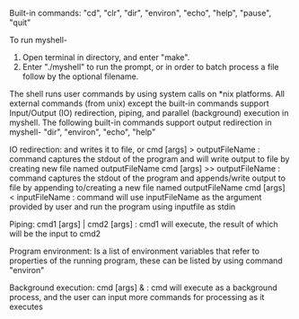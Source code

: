 Built-in commands: "cd", "clr", "dir", "environ", "echo", "help", "pause", "quit"

To run myshell-

1. Open terminal in directory, and enter "make".
2. Enter "./myshell" to run the prompt, or in order to batch process a file follow by the optional filename.

The shell runs user commands by using system calls on \*nix platforms.
All external commands (from unix) except the built-in commands support Input/Output (IO) redirection, piping, and parallel (background) execution in myshell.
The following built-in commands support output redirection in myshell- "dir", "environ", "echo", "help"

IO redirection: and writes it to file, or
cmd [args] > outputFileName : command captures the stdout of the program and will write output to file by creating new file named outputFileName
cmd [args] >> outputFileName : command captures the stdout of the program and appends/write output to file by appending to/creating a new file named outputFileName
cmd [args] < inputFileName : command will use inputFileName as the argument provided by user and run the program using inputfile as stdin

Piping:
cmd1 [args] | cmd2 [args] : cmd1 will execute, the result of which will be the input to cmd2

Program environment:
Is a list of environment variables that refer to properties of the running program, these can be listed by using command "environ"

Background execution:
cmd [args] & : cmd will execute as a background process, and the user can input more commands for processing as it executes

